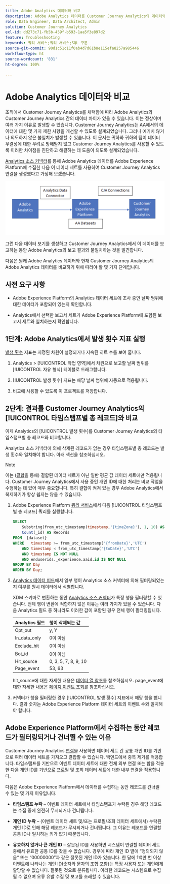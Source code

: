 ```yaml
---
title: Adobe Analytics 데이터와 비교
description: Adobe Analytics 데이터를 Customer Journey Analytics의 데이터와 비교하는 방법 알아보기
role: Data Engineer, Data Architect, Admin
solution: Customer Journey Analytics
exl-id: dd273c71-fb5b-459f-b593-1aa5f3e897d2
feature: Troubleshooting
keywords: 쿼리 서비스;쿼리 서비스;SQL 구문
source-git-commit: 90d1c51c11f0ab4d7d61b8e115efa8257a985446
workflow-type: ht
source-wordcount: '831'
ht-degree: 100%

---
```


# Adobe Analytics 데이터와 비교

조직에서 Customer Journey Analytics를 채택함에 따라 Adobe Analytics와 Customer Journey Analytics 간의 데이터 차이가 있을 수 있습니다. 이는 정상이며 여러 가지 이유로 발생할 수 있습니다. Customer Journey Analytics는 AA에서의 데이터에 대한 몇 가지 제한 사항을 개선할 수 있도록 설계되었습니다. 그러나 예기치 않거나 의도하지 않은 불일치가 발생할 수 있습니다. 이 문서는 귀하와 귀하의 팀이 데이터 무결성에 대한 우려로 방해받지 않고 Customer Journey Analytics를 사용할 수 있도록 이러한 차이점을 진단하고 해결하는 데 도움이 되도록 설계되었습니다.

[Analytics 소스 커넥터](https://experienceleague.adobe.com/docs/experience-platform/sources/ui-tutorials/create/adobe-applications/analytics.html?lang=ko)를 통해 Adobe Analytics 데이터를 Adobe Experience Platform에 수집한 다음 이 데이터 세트를 사용하여 Customer Journey Analytics 연결을 생성했다고 가정해 보겠습니다.

![The data flow from Adobe Analytics through the data connector to Adobe Experience Platform and to Custoer Journey Analytics using CJA connections.](assets/compare.png)

그런 다음 데이터 보기를 생성하고 Customer Journey Analytics에서 이 데이터를 보고하는 동안 Adobe Analytics의 보고 결과와 불일치하는 것을 발견합니다.

다음은 원래 Adobe Analytics 데이터와 현재 Customer Journey Analytics의 Adobe Analytics 데이터를 비교하기 위해 따라야 할 몇 가지 단계입니다.

## 사전 요구 사항

* Adobe Experience Platform의 Analytics 데이터 세트에 조사 중인 날짜 범위에 대한 데이터가 포함되어 있는지 확인합니다.

* Analytics에서 선택한 보고서 세트가 Adobe Experience Platform에 포함된 보고서 세트와 일치하는지 확인합니다.

## 1단계: Adobe Analytics에서 발생 횟수 지표 실행

[발생 횟수](https://experienceleague.adobe.com/docs/analytics/components/metrics/occurrences.html?lang=ko) 지표는 지정된 차원이 설정되거나 지속된 히트 수를 보여 줍니다.

1. Analytics > [!UICONTROL 작업 영역]에서 차원으로 보고할 날짜 범위를 [!UICONTROL 자유 형식] 테이블로 드래그합니다.

1. [!UICONTROL 발생 횟수] 지표는 해당 날짜 범위에 자동으로 적용됩니다.

1. 비교에 사용할 수 있도록 이 프로젝트를 저장합니다.

## 2단계: 결과를 Customer Journey Analytics의 [!UICONTROL 타임스탬프별 총 레코드]와 비교

이제 Analytics의 [!UICONTROL 발생 횟수]를 Customer Journey Analytics의 타임스탬프별 총 레코드와 비교합니다.

Analytics 소스 커넥터에 의해 삭제된 레코드가 없는 경우 타임스탬프별 총 레코드는 발생 횟수와 일치해야 합니다. 아래 섹션을 참조하십시오.

>[!NOTE]
>
>이는 ([결합](/help/stitching/overview.md)을 통해) 결합된 데이터 세트가 아닌 일반 평균 값 데이터 세트에만 적용됩니다. Customer Journey Analytics에서 사용 중인 개인 ID에 대한 처리는 비교 작업을 수행하는 데 있어 매우 중요합니다. 특히 결합이 켜져 있는 경우 Adobe Analytics에서 복제하기가 항상 쉽지는 않을 수 있습니다.

1. Adobe Experience Platform [쿼리 서비스](https://experienceleague.adobe.com/docs/experience-platform/query/best-practices/adobe-analytics.html?lang=ko)에서 다음 [!UICONTROL 타임스탬프별 총 레코드] 쿼리를 실행합니다.

   ```sql
   SELECT
       Substring(from_utc_timestamp(timestamp,'{timeZone}'), 1, 10) AS Day,
       Count(_id) AS Records 
   FROM  {dataset}
   WHERE   timestamp >= from_utc_timestamp('{fromDate}','UTC')
       AND timestamp < from_utc_timestamp('{toDate}','UTC')
       AND timestamp IS NOT NULL
       AND enduserids._experience.aaid.id IS NOT NULL
   GROUP BY Day
   ORDER BY Day; 
   ```

1. [Analytics 데이터 피드](https://experienceleague.adobe.com/docs/analytics/export/analytics-data-feed/data-feed-contents/datafeeds-reference.html?lang=ko)에서 일부 행이 Analytics 소스 커넥터에 의해 필터링되었는지 여부를 원시 데이터에서 식별합니다.

   XDM 스키마로 변환하는 동안 [Analytics 소스 커넥터](https://experienceleague.adobe.com/docs/experience-platform/sources/ui-tutorials/create/adobe-applications/analytics.html?lang=ko)가 특정 행을 필터링할 수 있습니다. 전체 행이 변환에 적합하지 않은 이유는 여러 가지가 있을 수 있습니다. 다음 Analytics 필드 중 하나라도 이러한 값이 포함된 경우 전체 행이 필터링됩니다.

   | Analytics 필드 | 행이 삭제되는 값 |
   | --- | --- |
   | Opt_out | y, Y |
   | In_data_only | 0이 아님 |
   | Exclude_hit | 0이 아님 |
   | Bot_id | 0이 아님 |
   | Hit_source | 0, 3, 5, 7, 8, 9, 10 |
   | Page_event | 53, 63 |

   hit\_source에 대한 자세한 내용은 [데이터 열 참조](https://experienceleague.adobe.com/docs/analytics/export/analytics-data-feed/data-feed-contents/datafeeds-reference.html?lang=ko)를 참조하십시오. page\_event에 대한 자세한 내용은 [페이지 이벤트 조회](https://experienceleague.adobe.com/docs/analytics/export/analytics-data-feed/data-feed-contents/datafeeds-page-event.html?lang=ko)를 참조하십시오.

1. 커넥터가 행을 필터링한 경우 [!UICONTROL 발생 횟수] 지표에서 해당 행을 뺍니다. 결과 숫자는 Adobe Experience Platform 데이터 세트의 이벤트 수와 일치해야 합니다.

## Adobe Experience Platform에서 수집하는 동안 레코드가 필터링되거나 건너뛸 수 있는 이유

Customer Journey Analytics [연결](/help/connections/create-connection.md)을 사용하면 데이터 세트 간 공통 개인 ID를 기반으로 여러 데이터 세트를 가져오고 결합할 수 있습니다. 백엔드에서 중복 제거를 적용합니다. 타임스탬프를 기반으로 이벤트 데이터 세트에 대한 전체 외부 연결 또는 합을 적용한 다음 개인 ID를 기반으로 프로필 및 조회 데이터 세트에 대한 내부 연결을 적용합니다.

다음은 Adobe Experience Platform에서 데이터를 수집하는 동안 레코드를 건너뛸 수 있는 몇 가지 이유입니다.

* **타임스탬프 누락** – 이벤트 데이터 세트에서 타임스탬프가 누락된 경우 해당 레코드는 수집 중에 완전히 무시되거나 건너뜁니다.

* **개인 ID 누락** – (이벤트 데이터 세트 및/또는 프로필/조회 데이터 세트에서) 누락된 개인 ID로 인해 해당 레코드가 무시되거나 건너뜁니다. 그 이유는 레코드를 연결할 공통 ID나 일치하는 키가 없기 때문입니다.

* **유효하지 않거나 큰 개인 ID** – 잘못된 ID를 사용하면 시스템이 연결할 데이터 세트 중에서 유효한 공통 ID를 찾을 수 없습니다. 경우에 따라 개인 ID 열에 “정의되지 않음“ 또는 “00000000”과 같은 잘못된 개인 ID가 있습니다. 한 달에 1백만 번 이상 이벤트에 나타나는 개인 ID(숫자와 문자의 조합 포함)는 특정 사용자 또는 개인에게 할당할 수 없습니다. 잘못된 것으로 분류됩니다. 이러한 레코드는 시스템으로 수집될 수 없으며 오류 유발 수집 및 보고를 초래할 수 있습니다.
